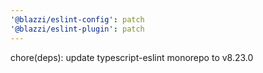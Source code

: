 ```yaml
---
'@blazzi/eslint-config': patch
'@blazzi/eslint-plugin': patch
---
```


chore(deps): update typescript-eslint monorepo to v8.23.0
